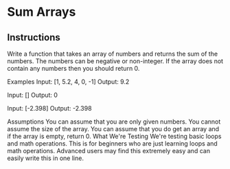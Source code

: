# Sum Arrays

## Instructions

Write a function that takes an array of numbers and returns the sum of the numbers. The numbers can be negative or non-integer. If the array does not contain any numbers then you should return 0.

Examples
Input: [1, 5.2, 4, 0, -1]
Output: 9.2

Input: []
Output: 0

Input: [-2.398]
Output: -2.398

Assumptions
You can assume that you are only given numbers.
You cannot assume the size of the array.
You can assume that you do get an array and if the array is empty, return 0.
What We're Testing
We're testing basic loops and math operations. This is for beginners who are just learning loops and math operations.
Advanced users may find this extremely easy and can easily write this in one line.

